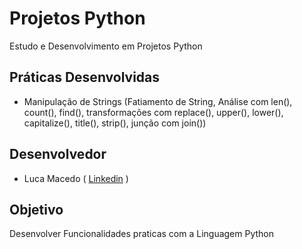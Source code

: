 # Projetos Python
Estudo e Desenvolvimento em Projetos Python

## Práticas Desenvolvidas
- Manipulação de Strings (Fatiamento de String, Análise com len(), count(), find(), transformações com replace(), upper(), lower(), capitalize(), title(), strip(), junção com join())
 
## Desenvolvedor 
- Luca Macedo ( <a href="https://www.linkedin.com/in/luca-macedo-659124219/">Linkedin</a> )

## Objetivo
Desenvolver Funcionalidades praticas com a Linguagem Python
